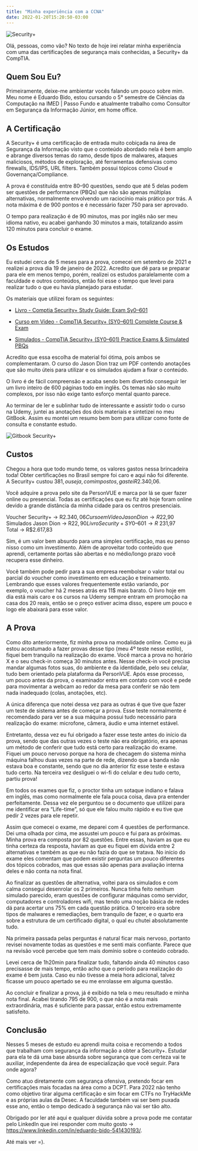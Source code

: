 ```yaml
---
title: "Minha experiência com a CCNA"
date: 2022-01-20T15:20:50-03:00
---
```


![Security+](/security+.png)

Olá, pessoas, como vão? No texto de hoje irei relatar minha experiência com uma das certificações de segurança mais conhecidas, a Security+ da CompTIA.

## Quem Sou Eu?

Primeiramente, deixe-me ambientar vocês falando um pouco sobre mim. Meu nome é Eduardo Bido, estou cursando o 5° semestre de Ciências da Computação na IMED | Passo Fundo e atualmente trabalho como Consultor em Segurança da Informação Júnior, em home office.

## A Certificação

A Security+ é uma certificação de entrada muito cobiçada na área de Segurança da Informação visto que o conteúdo abordado nela é bem amplo e abrange diversos temas do ramo, desde tipos de malwares, ataques maliciosos, métodos de exploração, até ferramentas defensivas como firewalls, IDS/IPS, URL filters. Também possui tópicos como Cloud e Governança/Compliance.

A prova é constituída entre 80–90 questões, sendo que até 5 delas podem ser questões de performance (PBQs) que não são apenas múltiplas alternativas, normalmente envolvendo um raciocínio mais prático por trás. A nota máxima é de 900 pontos e é necessário fazer 750 para ser aprovado.

O tempo para realização é de 90 minutos, mas por inglês não ser meu idioma nativo, eu acabei ganhando 30 minutos a mais, totalizando assim 120 minutos para concluir o exame.

## Os Estudos

Eu estudei cerca de 5 meses para a prova, comecei em setembro de 2021 e realizei a prova dia 19 de janeiro de 2022. Acredito que dê para se preparar para ele em menos tempo, porém, realizei os estudos paralelamente com a faculdade e outros conteúdos, então foi esse o tempo que levei para realizar tudo o que eu havia planejado para estudar.

Os materiais que utilizei foram os seguintes:

* [Livro - Comptia Security+ Study Guide: Exam Sy0–601](https://www.amazon.com.br/CompTIA-Security-Study-Guide-SY0-601/dp/1119736250/ref=sxts_rp_s1_0?__mk_pt_BR=%C3%85M%C3%85%C5%BD%C3%95%C3%91&crid=9J9U69VJXY51&cv_ct_cx=security%2B&keywords=security%2B&pd_rd_i=1119736250&pd_rd_r=905313a8-3bdb-4c12-8615-cd756a8587f3&pd_rd_w=sOtaj&pd_rd_wg=Tr93v&pf_rd_p=2ed3c95d-fb99-4567-8b9a-89b24a300075&pf_rd_r=3E3XTMMMZHGQFQD7DX9J&psc=1&qid=1642682199&sprefix=security+%2Caps%2C351&sr=1-1-f0029781-b79b-4b60-9cb0-eeda4dea34d6&ufe=app_do%3Aamzn1.fos.4bddec23-2dcf-4403-8597-e1a02442043d)

* [Curso em Vídeo - CompTIA Security+ (SY0–601) Complete Course & Exam](https://www.udemy.com/course/securityplus/)

* [Simulados - CompTIA Security+ (SY0–601) Practice Exams & Simulated PBQs](https://www.udemy.com/course/security-601-exams/)

Acredito que essa escolha de material foi ótima, pois ambos se complementaram. O curso do Jason Dion traz um PDF contendo anotações que são muito úteis para utilizar e os simulados ajudam a fixar o conteúdo.

O livro é de fácil compreensão e acaba sendo bem divertido conseguir ler um livro inteiro de 600 páginas todo em inglês. Os temas não são muito complexos, por isso não exige tanto esforço mental quanto parece.

Ao terminar de ler e sublinhar tudo de interessante e assistir todo o curso na Udemy, juntei as anotações dos dois materiais e sintetizei no meu GitBook. Assim eu montei um resumo bem bom para utilizar como fonte de consulta e constante estudo.

![Gitbook Security+](/gitbook-security+.png)

## Custos

Chegou a hora que todo mundo teme, os valores gastos nessa brincadeira toda! Obter certificações no Brasil sempre foi caro e aqui não foi diferente. A Security+ custou 381$, ou seja, com impostos, gastei R$2.340,06.

Você adquire a prova pelo site da PersonVUE e marca por lá se quer fazer online ou presencial. Todas as certificações que eu fiz até hoje foram online devido a grande distância da minha cidade para os centros presenciais.

Voucher Security+ → R$2.340,06  
Curso em Vídeo Jason Dion → R$22,90  
Simulados Jason Dion → R$22,90  
Livro Security+ SY0–601 → R$ 231,97  
Total → R$2.617,83  

Sim, é um valor bem absurdo para uma simples certificação, mas eu penso nisso como um investimento. Além de aproveitar todo conteúdo que aprendi, certamente portas são abertas e no médio/longo prazo você recupera esse dinheiro.

Você também pode pedir para a sua empresa reembolsar o valor total ou parcial do voucher como investimento em educação e treinamento. Lembrando que esses valores frequentemente estão variando, por exemplo, o voucher há 2 meses atrás era 11$ mais barato. O livro hoje em dia está mais caro e os cursos na Udemy sempre entram em promoção na casa dos 20 reais, então se o preço estiver acima disso, espere um pouco e logo ele abaixará para esse valor.

## A Prova

Como dito anteriormente, fiz minha prova na modalidade online. Como eu já estou acostumado a fazer provas desse tipo (meu 4º teste nesse estilo), fiquei bem tranquilo na realização do exame. Você marca a prova no horário X e o seu check-in começa 30 minutos antes. Nesse check-in você precisa mandar algumas fotos suas, do ambiente e da identidade, pelo seu celular, tudo bem orientado pela plataforma da PersonVUE. Após esse processo, um pouco antes da prova, o examinador entra em contato com você e pede para movimentar a webcam ao redor da mesa para conferir se não tem nada inadequado (colas, anotações, etc).

A única diferença que notei dessa vez para as outras é que tive que fazer um teste de sistema antes de começar a prova. Esse teste normalmente é recomendado para ver se a sua máquina possui tudo necessário para realização do exame: microfone, câmera, áudio e uma internet estável.

Entretanto, dessa vez eu fui obrigado a fazer esse teste antes do início da prova, sendo que das outras vezes o teste não era obrigatório, era apenas um método de conferir que tudo está certo para realização do exame. Fiquei um pouco nervoso porque na hora de checagem do sistema minha máquina falhou duas vezes na parte de rede, dizendo que a banda não estava boa e constante, sendo que no dia anterior fiz esse teste e estava tudo certo. Na terceira vez desliguei o wi-fi do celular e deu tudo certo, partiu prova!

Em todos os exames que fiz, o proctor tinha um sotaque indiano e falava em inglês, mas como normalmente ele fala pouca coisa, dava pra entender perfeitamente. Dessa vez ele perguntou se o documento que utilizei para me identificar era “Life-time”, só que ele falou muito rápido e eu tive que pedir 2 vezes para ele repetir.

Assim que comecei o exame, me deparei com 4 questões de performance. Dei uma olhada por cima, me assustei um pouco e fui para as próximas. Minha prova era composta por 82 questões. Entre essas, haviam as que eu tinha certeza da resposta, haviam as que eu fiquei em dúvida entre 2 alternativas e também as que eu não fazia do que se tratava. No início do exame eles comentam que podem existir perguntas um pouco diferentes dos tópicos cobrados, mas que essas são apenas para avaliação interna deles e não conta na nota final.

Ao finalizar as questões de alternativa, voltei para os simulados e com calma consegui desenrolar os 2 primeiros. Nunca tinha feito nenhum simulado parecido, eram questões de configurar máquinas como servidor, computadores e controladores wifi, mas tendo uma noção básica de redes dá para acertar uns 75% em cada questão prática. O terceiro era sobre tipos de malwares e remediações, bem tranquilo de fazer, e o quarto era sobre a estrutura de um certificado digital, o qual eu chutei absolutamente tudo.

Na primeira passada pelas perguntas é natural ficar mais nervoso, portanto revisei novamente todas as questões e me senti mais confiante. Parece que na revisão você percebe que tem mais domínio sobre o conteúdo cobrado.

Levei cerca de 1h20min para finalizar tudo, faltando ainda 40 minutos caso precisasse de mais tempo, então acho que o período para realização do exame é bem justa. Caso eu não tivesse a meia hora adicional, talvez ficasse um pouco apertado se eu me enrolasse em alguma questão.

Ao concluir e finalizar a prova, já é exibido na tela o meu resultado e minha nota final. Acabei tirando 795 de 900, o que não é a nota mais extraordinária, mas é suficiente para passar, então estou extremamente satisfeito.

## Conclusão

Nesses 5 meses de estudo eu aprendi muita coisa e recomendo a todos que trabalham com segurança da informação a obter a Security+. Estudar para ela te dá uma base absurda sobre segurança que com certeza vai te auxiliar, independente da área de especialização que você seguir.
Para onde agora?

Como atuo diretamente com segurança ofensiva, pretendo focar em certificações mais focadas na área como a DCPT. Para 2022 não tenho como objetivo tirar alguma certificação e sim focar em CTFs no TryHackMe e as próprias aulas da Desec. A faculdade também vai ser bem puxada esse ano, então o tempo dedicado à segurança não vai ser tão alto.

Obrigado por ler até aqui e qualquer dúvida sobre a prova pode me contatar pelo LinkedIn que irei responder com muito gosto →
https://www.linkedin.com/in/eduardo-bido-541430193/.

Até mais ver =).